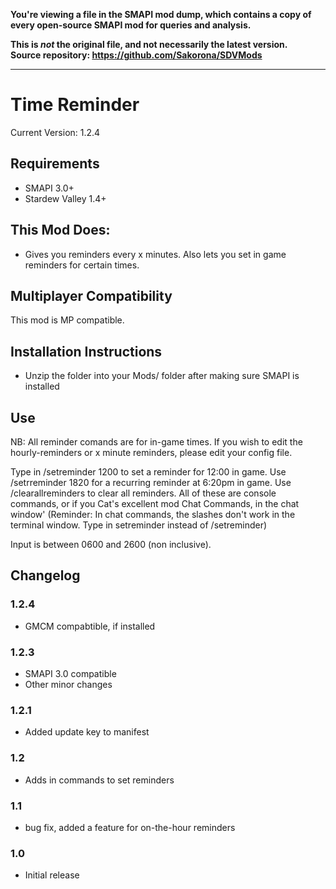 **You're viewing a file in the SMAPI mod dump, which contains a copy of every open-source SMAPI mod
for queries and analysis.**

**This is _not_ the original file, and not necessarily the latest version.**  
**Source repository: https://github.com/Sakorona/SDVMods**

----

# Time Reminder
Current Version: 1.2.4

## Requirements
- SMAPI 3.0+
- Stardew Valley 1.4+

## This Mod Does:
- Gives you reminders every x minutes. Also lets you set in game reminders for certain times.

## Multiplayer Compatibility
This mod is MP compatible.

## Installation Instructions
- Unzip the folder into your Mods/ folder after making sure SMAPI is installed

## Use
NB: All reminder comands are for in-game times. If you wish to edit the hourly-reminders or x minute reminders, please edit your config file.

Type in /setreminder 1200 to set a reminder for 12:00 in game. Use /setrreminder 1820 for a recurring reminder at 6:20pm in game. Use /clearallreminders to clear all reminders. All of these are console commands, or if you Cat's excellent mod Chat Commands, in the chat window'
(Reminder: In chat commands, the slashes don't work in the terminal window. Type in setreminder instead of /setreminder)

Input is between 0600 and 2600 (non inclusive).

## Changelog

### 1.2.4
 - GMCM compabtible, if installed

### 1.2.3
 - SMAPI 3.0 compatible
 - Other minor changes

### 1.2.1
- Added update key to manifest

### 1.2
 - Adds in commands to set reminders

### 1.1 
- bug fix, added a feature for on-the-hour reminders

### 1.0 
- Initial release
